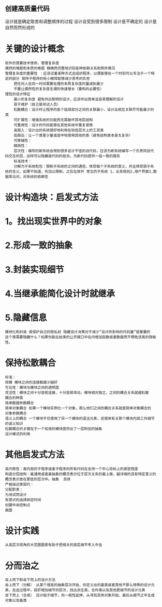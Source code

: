 ## 创建高质量代码
 设计就是确定取舍和调整顺序的过程
 设计会受到很多限制
 设计是不确定的
 设计是自然而然形成的
# 关键的设计概念
    软件的首要技术使命，管理复杂度
    偶然的难题和本质的难题 精确而完整地识别各种依赖关系和例外情况
    管理复杂度的重要性 ：应该试着某种方式去组织程序，以便能够在一个时刻可以专注于一个特定的部分 保持子程序的短小精悍能够减少思考的负担
        把任何人在同一时间需要处理的本质复杂度的量减到最少
        不要让偶然性的复杂度无谓的快速增长（重构的必要性）
    理性的设计特征
        最小的复杂度 避免作出聪明的设计，应该作出简单且容易理解的设计
        易于维护（自己是测试人员）
        松散耦合：设计时让程序的各个组成部分之间的关联最小，设计出相互关联尽可能最少的类
        可扩展性：增强系统的功能而无需破坏其地层结构
        可重用性：设计的代码能够在其他系统中重复使用
        高扇入：设计出的系统很好地利用在较低层次上的工具类
        低扇出：让一个类里少量或适中地使用其他的类（避免结构类本身太复杂）
        可移植性：
        精简性：
        层次性：编写的新系统会用到很多设计不佳的旧代码，应该为新系统编写一个负责同旧代码交互的层，这样可以隐藏就代码的低劣，为新代码提供一组一致的服务
        标准技术：
        分解为子系统和包：限制子系统的之间的通信，体现每个子系统的意义，并且体现很子系统的含义，如果不知道，先加以限制，之后在放开 常见的子系统 1，业务规则2,用户界面3,数据库访问，对系统的依赖性
# 设计构造块：启发式方法
# 1。找出现实世界中的对象
# 2.形成一致的抽象
# 3.封装实现细节
# 4.当继承能简化设计时就继承
# 5.隐藏信息
    模块化和封装 类保护自己的隐私权 隐藏设计决策对于减少“设计所影响的代码量”是重要的
    这个类需要隐藏什么？如果你能在给类的公开接口中在内增加函数或者数据而不牺牲该类的隐秘性。
# 保持松散耦合
    标准：
    规模 模块之间的连接数越少越好
    可见性：模块与模块之间的透明度
    灵活性：模块之间十分容易连接，十分容易改动，模块相对独立，之间的耦合关系就越松散
    耦合的种类
    简单数据参数耦合
    简单对象耦合 如果一个模块实例化一个对象，那么他们之间的耦合关系就是简单对象耦合的
    对象参数耦合
    语义上的耦合 一个模块不仅使用了另一个模块的语法元素，还使用有关那个模块内部工作细节的语义知识
    松散耦合的关键在于一个有效的模块提供出了一层附加的抽象
    设计模式的利用
# 其他启发式方法
    高内聚性：类内部的子程序或者子程序的所有代码在支持一个中心目标上的紧密程度
    构造分层结构：最通用或者最抽象的概念表示位于层次关系的最上面，越详细的具有特定意义的概念表示放在更低的层次中。抽象  具体
    严格描述类契约：
    分配职责：
    为测试而设计
    有意识的选择绑定时间
    创建中央控制点
    画图
# 设计实践
    从高层次视角的大范围图景有助于把相关的底层细节考入中去
# 分而治之
    自上而下和自下而上的设计方法
    自上而下（分解） 从某个很高的抽象层次开始，你定义出的基类或者其他不那么特殊的设计元素，在这过程中，捉奸增加细节的层次，找出派生类，合作类以及其他更细节的设计元素
    自下而上（合成） 设计始于细节，向一般性延伸，从寻找具体对象开始，最后从细节之中生成对象以及基类



